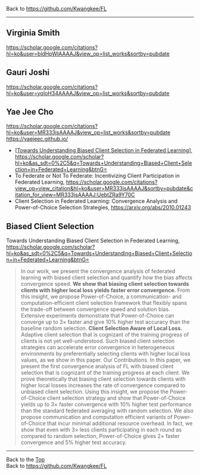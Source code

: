 Back to https://github.com/Kwangkee/FL
***


## Virginia Smith
https://scholar.google.com/citations?hl=ko&user=bldHpWIAAAAJ&view_op=list_works&sortby=pubdate

## Gauri Joshi
https://scholar.google.com/citations?hl=ko&user=yqIoH34AAAAJ&view_op=list_works&sortby=pubdate

## Yae Jee Cho
https://scholar.google.com/citations?hl=ko&user=MR333jsAAAAJ&view_op=list_works&sortby=pubdate  
https://yaejeec.github.io/   

- [[Towards Understanding Biased Client Selection in Federated Learning](https://github.com/Kwangkee/FL/blob/main/FL@CarnegieMellon.md#biased-client-selection)], https://scholar.google.com/scholar?hl=ko&as_sdt=0%2C5&q=Towards+Understanding+Biased+Client+Selection+in+Federated+Learning&btnG=  
- To Federate or Not To Federate: Incentivizing Client Participation in Federated Learning, https://scholar.google.com/citations?view_op=view_citation&hl=ko&user=MR333jsAAAAJ&sortby=pubdate&citation_for_view=MR333jsAAAAJ:UebtZRa9Y70C  
- Client Selection in Federated Learning: Convergence Analysis and Power-of-Choice Selection Strategies, https://arxiv.org/abs/2010.01243

## Biased Client Selection
Towards Understanding Biased Client Selection in Federated Learning, https://scholar.google.com/scholar?hl=ko&as_sdt=0%2C5&q=Towards+Understanding+Biased+Client+Selection+in+Federated+Learning&btnG=  

>In our work, we present the convergence analysis of federated learning with biased client selection and quantify how the bias affects convergence speed. **We show that biasing client selection towards clients with higher local loss yields faster error convergence.** From this insight, we propose Power-of-Choice, a communication- and computation-efficient client selection framework that flexibly spans the trade-off between convergence speed and solution bias. Extensive experiments demonstrate that Power-of-Choice can converge up to 3× faster and give 10% higher test accuracy than the baseline random selection.
>**Client Selection Aware of Local Loss.** Adaptive client selection that is cognizant of the training progress of clients is not yet well-understood. Such biased client selection strategies can accelerate error convergence in heterogeneous environments by preferentially selecting clients with higher local loss values, as we show in this paper. 
>Our Contributions. In this paper, we present the
first convergence analysis of FL with biased client selection that is cognizant of the training progress at
each client. We prove theoretically that biasing client
selection towards clients with higher local losses increases the rate of convergence compared to unbiased
client selection. Using this insight, we propose the
Power-of-Choice client selection strategy and show
that Power-of-Choice yields up to 3× faster convergence with 10% higher test performance than the standard federated averaging with random selection. We
also propose communication and computation efficient
variants of Power-of-Choice that incur minimal additional resource overhead. In fact, we show that even
with 3× less clients participating in each round as compared to random selection, Power-of-Choice gives
2× faster convergence and 5% higher test accuracy.







***
Back to the [Top](#list)  
Back to https://github.com/Kwangkee/FL
